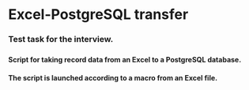 # Excel-PostgreSQL transfer
### Test task for the interview.
###
#### Script for taking record data from an Excel to a PostgreSQL database.
#### The script is launched according to a macro from an Excel file.
